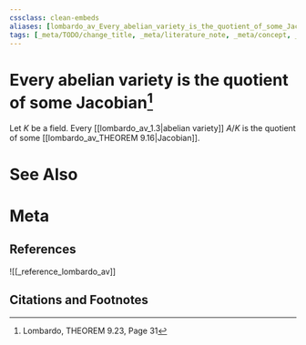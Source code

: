 ```yaml
---
cssclass: clean-embeds
aliases: [lombardo_av_Every_abelian_variety_is_the_quotient_of_some_Jacobian]
tags: [_meta/TODO/change_title, _meta/literature_note, _meta/concept, _reference/lombardo_av, _meta/permanent_note]
---
```

# Every abelian variety is the quotient of some Jacobian[^1]
Let $K$ be a field. Every [[lombardo_av_1.3|abelian variety]] $A / K$ is the quotient of some [[lombardo_av_THEOREM 9.16|Jacobian]].


# See Also

# Meta
## References
![[_reference_lombardo_av]]

## Citations and Footnotes
[^1]: Lombardo, THEOREM 9.23, Page 31
